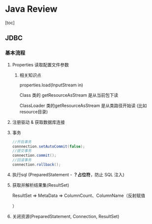 # Java Review

[toc]

## JDBC

### 基本流程

1. Properties 读取配置文件参数

   1. 相关知识点

      properties.load(InputStream in)

      Class 类的 getResourceAsStream 是从当前包下读

      ClassLoader 类的getResourceAsStream 是从类路径开始读 (比如resource目录)

2. 注册驱动 & 获取数据库连接

3. 事务

   ```java
   //开启事务
   connnection.setAutoCommit(false);
   //提交事务
   connection.commit();
   //回滚事务
   connection.rollback();
   ```

4. 执行sql (PreparedStatement - **？占位符**，防止 SQL 注入)

5. 获取并解析结果集(ResultSet)

   ResultSet => MetaData => ColumnCount、ColumnName（反射赋值

   

   ）

6. 关闭资源(PreparedStatement, Connection, ResultSet)

























### 